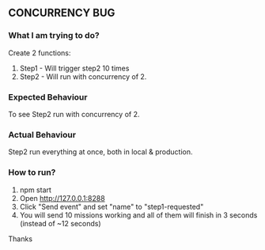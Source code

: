 ## CONCURRENCY BUG

### What I am trying to do?
Create 2 functions:
1. Step1 - Will trigger step2 10 times
2. Step2 - Will run with concurrency of 2.

### Expected Behaviour
To see Step2 run with concurrency of 2.

### Actual Behaviour
Step2 run everything at once, both in local & production.

### How to run?
1. npm start
2. Open http://127.0.0.1:8288
3. Click "Send event" and set "name" to "step1-requested"
4. You will send 10 missions working and all of them will finish in 3 seconds (instead of ~12 seconds)

Thanks
